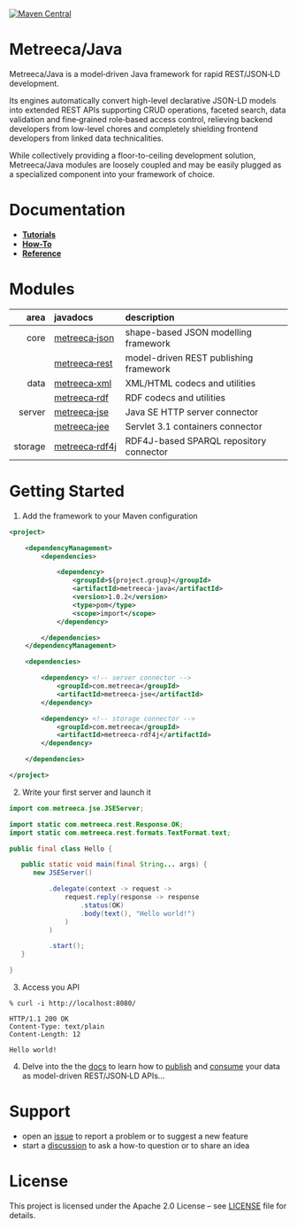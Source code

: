 [![Maven Central](https://img.shields.io/maven-central/v/com.metreeca/metreeca-java.svg)](https://search.maven.org/artifact/com.metreeca/metreeca-java/)

# Metreeca/Java

Metreeca/Java is a model‑driven Java framework for rapid REST/JSON‑LD development.

Its engines automatically convert high-level declarative JSON-LD models into extended REST APIs supporting CRUD
operations, faceted search, data validation and fine‑grained role‑based access control, relieving backend developers
from low-level chores and completely shielding frontend developers from linked data technicalities.

While collectively providing a floor-to-ceiling development solution, Metreeca/Java modules are loosely coupled and
may be easily plugged as a specialized component into your framework of choice.

# Documentation

- **[Tutorials](https://metreeca.github.io/java/tutorials/)**
- **[How-To](https://metreeca.github.io/java/how-to/)**
- **[Reference](https://metreeca.github.io/java/reference/)**

# Modules

|    area | javadocs                                                     | description                             |
| ------: | :----------------------------------------------------------- | :-------------------------------------- |
|    core | [metreeca‑json](https://javadoc.io/doc/com.metreeca/metreeca-json) | shape-based JSON modelling framework    |
|         | [metreeca‑rest](https://javadoc.io/doc/com.metreeca/metreeca-rest) | model-driven REST publishing framework  |
|    data | [metreeca‑xml](https://javadoc.io/doc/com.metreeca/metreeca-xml) | XML/HTML codecs and utilities           |
|         | [metreeca‑rdf](https://javadoc.io/doc/com.metreeca/metreeca-rdf) | RDF codecs and utilities                |
|  server | [metreeca‑jse](https://javadoc.io/doc/com.metreeca/metreeca-jse) | Java SE HTTP server connector          |
|         | [metreeca‑jee](https://javadoc.io/doc/com.metreeca/metreeca-jee) | Servlet 3.1 containers connector        |
| storage | [metreeca‑rdf4j](https://javadoc.io/doc/com.metreeca/metreeca-rdf4j) | RDF4J-based SPARQL repository connector |

# Getting Started

1. Add the framework to your Maven configuration

```xml 
<project>

    <dependencyManagement>
        <dependencies>

            <dependency>
                <groupId>${project.group}</groupId>
                <artifactId>metreeca-java</artifactId>
                <version>1.0.2</version>
                <type>pom</type>
                <scope>import</scope>
            </dependency>

        </dependencies>
    </dependencyManagement>

    <dependencies>

        <dependency> <!-- server connector -->
            <groupId>com.metreeca</groupId>
            <artifactId>metreeca-jse</artifactId>
        </dependency>

        <dependency> <!-- storage connector -->
            <groupId>com.metreeca</groupId>
            <artifactId>metreeca-rdf4j</artifactId>
        </dependency>

    </dependencies>

</project>
```

2. Write your first server and launch it

```java
import com.metreeca.jse.JSEServer;

import static com.metreeca.rest.Response.OK;
import static com.metreeca.rest.formats.TextFormat.text;

public final class Hello {

   public static void main(final String... args) {
      new JSEServer()

          .delegate(context -> request ->
              request.reply(response -> response
                  .status(OK)
                  .body(text(), "Hello world!")
              )
          )

          .start();
   }

}
```

3. Access you API

```shell
% curl -i http://localhost:8080/

HTTP/1.1 200 OK
Content-Type: text/plain
Content-Length: 12

Hello world!
```

4. Delve into the the [docs](https://metreeca.github.io/base/) to learn how
   to [publish](http://metreeca.github.io/base/tutorials/publishing-jsonld-apis)
   and [consume](https://metreeca.github.io/base/tutorials/consuming-jsonld-apis) your data as model-driven REST/JSON‑LD
   APIs…

# Support

- open an [issue](https://github.com/metreeca/java/issues) to report a problem or to suggest a new feature
- start a [discussion](https://github.com/metreeca/java/discussions) to ask a how-to question or to share an idea

# License

This project is licensed under the Apache 2.0 License – see [LICENSE](https://github.com/metreeca/java/blob/main/LICENSE)
file for details.

